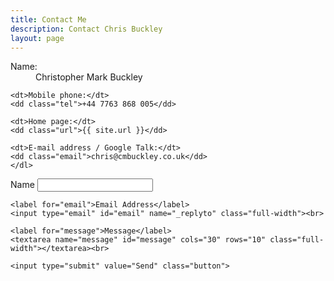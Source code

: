 ```yaml
---
title: Contact Me
description: Contact Chris Buckley
layout: page
---
```


<div id="contact">
  <div class="contactContent">
    <dl class="vcard">
    <dt>Name:</dt>
    <dd class="fn n"><span class="given-name">Christopher Mark</span> <span class="family-name">Buckley</span></dd>

    <dt>Mobile phone:</dt>
    <dd class="tel">+44 7763 868 005</dd>

    <dt>Home page:</dt>
    <dd class="url">{{ site.url }}</dd>

    <dt>E-mail address / Google Talk:</dt>
    <dd class="email">chris@cmbuckley.co.uk</dd>
    </dl>
  </div>
  <form action="https://formcarry.com/s/HJ9BPYcTf" method="POST">
    <label for="name">Name</label>
    <input type="text" id="name" name="name" class="full-width"><br>

    <label for="email">Email Address</label>
    <input type="email" id="email" name="_replyto" class="full-width"><br>

    <label for="message">Message</label>
    <textarea name="message" id="message" cols="30" rows="10" class="full-width"></textarea><br>

    <input type="submit" value="Send" class="button">
  </form>
</div>

